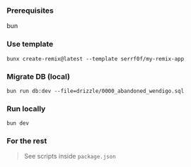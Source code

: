 ### Prerequisites
bun

### Use template
```
bunx create-remix@latest --template serrf0f/my-remix-app
```

### Migrate DB (local)
```
bun run db:dev --file=drizzle/0000_abandoned_wendigo.sql
```

### Run locally
```
bun dev
```

### For the rest
> See scripts inside `package.json`
